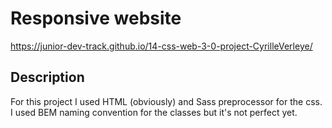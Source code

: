 # Responsive website
https://junior-dev-track.github.io/14-css-web-3-0-project-CyrilleVerleye/
## Description
For this project I used HTML (obviously) and Sass preprocessor for the css.<br>
I used BEM naming convention for the classes but it's not perfect yet.
